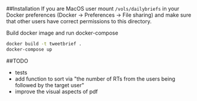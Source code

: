 ##Installation
If you are MacOS user mount `/vols/dailybriefs` in your Docker preferences (Docker -> Preferences -> File sharing) and make sure that other users have correct permissions to this directory.

Build docker image and run docker-compose
```bash
docker build -t tweetbrief .
docker-compose up
```

##TODO
- tests
- add function to sort via "the number of RTs from the users being followed by the target user"
- improve the visual aspects of pdf